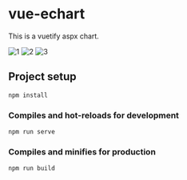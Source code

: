 # vue-echart
This is a vuetify aspx chart.

![1](https://user-images.githubusercontent.com/95412201/144767701-41900586-e612-4938-b7fa-81c79c4b8a2a.jpg)
![2](https://user-images.githubusercontent.com/95412201/144767702-68f20660-f9b0-494e-b5ca-1a00b2bac292.jpg)
![3](https://user-images.githubusercontent.com/95412201/144767704-28a2204f-0060-439e-b51b-c9d2fd5994da.jpg)

## Project setup
```
npm install
```

### Compiles and hot-reloads for development
```
npm run serve
```

### Compiles and minifies for production
```
npm run build
